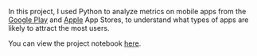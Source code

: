 In this project, I used Python to analyze metrics on mobile apps from the [Google Play](https://dq-content.s3.amazonaws.com/350/googleplaystore.csv) and [Apple](https://dq-content.s3.amazonaws.com/350/AppleStore.csv) App Stores, to understand what types of apps are likely to attract the most users.

You can view the project notebook [here](https://github.com/shelbybachman/app-ratings/blob/main/app-ratings.ipynb).
